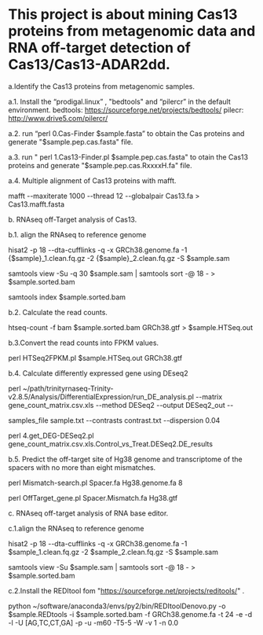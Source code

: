 # This project is about mining Cas13 proteins from metagenomic data and RNA off-target detection of Cas13/Cas13-ADAR2dd.
a.Identify the Cas13 proteins from metagenomic samples.

a.1. Install the “prodigal.linux” , "bedtools" and “pilercr” in the default environment.
bedtools:  https://sourceforge.net/projects/bedtools/ 
pilecr:  http://www.drive5.com/pilercr/

a.2. run “perl  0.Cas-Finder  $sample.fasta” to obtain the Cas proteins and generate "$sample.pep.cas.fasta" file.

a.3. run " perl  1.Cas13-Finder.pl   $sample.pep.cas.fasta" to otain the Cas13 proteins and generate "$sample.pep.cas.RxxxxH.fa" file.

a.4. Multiple alignment of Cas13 proteins with mafft.

mafft  --maxiterate 1000  --thread 12   --globalpair  Cas13.fa > Cas13.mafft.fasta


b. RNAseq off-Target analysis of Cas13.

b.1. align the RNAseq to reference genome

hisat2 -p 18 --dta-cufflinks  -q -x     GRCh38.genome.fa  -1   {$sample}_1.clean.fq.gz  -2   {$sample}_2.clean.fq.gz  -S  $sample.sam 

samtools view -Su -q 30  $sample.sam | samtools sort  -@ 18 - > $sample.sorted.bam  

samtools   index  $sample.sorted.bam

b.2. Calculate the read counts.

htseq-count -f bam  $sample.sorted.bam  GRCh38.gtf  >  $sample.HTSeq.out

b.3.Convert the read counts into FPKM values.

perl  HTSeq2FPKM.pl   $sample.HTSeq.out    GRCh38.gtf

b.4. Calculate differently expressed gene using DEseq2

perl    ~/path/trinityrnaseq-Trinity-v2.8.5/Analysis/DifferentialExpression/run_DE_analysis.pl  --matrix gene_count_matrix.csv.xls  --method DESeq2  --output  DESeq2_out  --

samples_file  sample.txt  --contrasts  contrast.txt   --dispersion 0.04

perl  4.get_DEG-DESeq2.pl  gene_count_matrix.csv.xls.Control_vs_Treat.DESeq2.DE_results

b.5. Predict the off-target site of Hg38 genome and transcriptome of the spacers with no more than eight mismatches.

perl  Mismatch-search.pl  Spacer.fa    Hg38.genome.fa    8

perl  OffTarget_gene.pl   Spacer.Mismatch.fa   Hg38.gtf


c. RNAseq off-target analysis of RNA base editor. 

c.1.align the RNAseq to reference genome

hisat2 -p 18 --dta-cufflinks  -q -x   GRCh38.genome.fa  -1   $sample\_1.clean.fq.gz  -2   $sample\_2.clean.fq.gz  -S  $sample.sam

samtools view -Su  $sample.sam | samtools sort  -@ 18 - > $sample.sorted.bam

c.2.Install the REDItool fom "https://sourceforge.net/projects/reditools/" .

python ~/software/anaconda3/envs/py2/bin/REDItoolDenovo.py  -o  $sample.REDtools -i $sample.sorted.bam  -f  GRCh38.genome.fa  -t 24 -e -d -l -U [AG,TC,CT,GA] -p -u -m60 -T5-5 -W -v 1 -n  0.0

